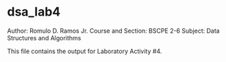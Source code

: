 # dsa_lab4

Author: Romulo D. Ramos Jr.
Course and Section: BSCPE 2-6
Subject: Data Structures and Algorithms

This file contains the output for Laboratory Activity #4.
